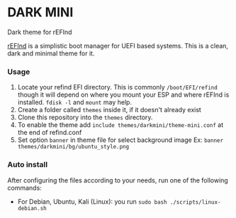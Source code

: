 # DARK MINI

Dark theme for rEFInd

[rEFInd](http://www.rodsbooks.com/refind/) is a simplistic boot manager for UEFI
based systems. This is a clean, dark and minimal theme for it.

### Usage
 1. Locate your refind EFI directory. This is commonly `/boot/EFI/refind`
    though it will depend on where you mount your ESP and where rEFInd is
    installed. `fdisk -l` and `mount` may help.
 2. Create a folder called `themes` inside it, if it doesn't already exist
 3. Clone this repository into the `themes` directory.
 4. To enable the theme add `include themes/darkmini/theme-mini.conf` at the end of refind.conf
 5. Set option `banner` in theme file for select background image
    Ex: `banner themes/darkmini/bg/ubuntu_style.png`

### Auto install
After configuring the files according to your needs, run one of the following commands:

- For Debian, Ubuntu, Kali (Linux): you run `sudo bash ./scripts/linux-debian.sh`